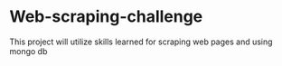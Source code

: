 # Web-scraping-challenge
This project will utilize skills learned for scraping web pages and using mongo db 
